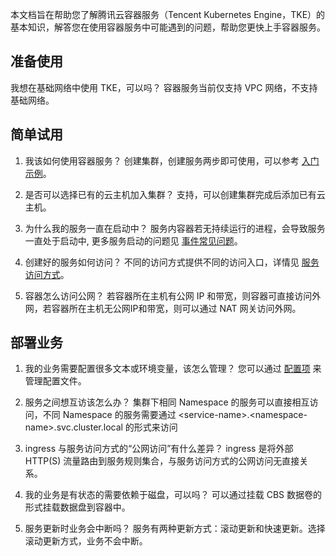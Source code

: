
本文档旨在帮助您了解腾讯云容器服务（Tencent Kubernetes Engine，TKE）的基本知识，解答您在使用容器服务中可能遇到的问题，帮助您更快上手容器服务。


## 准备使用
我想在基础网络中使用 TKE，可以吗？
容器服务当前仅支持 VPC 网络，不支持基础网络。

## 简单试用
1. 我该如何使用容器服务？
创建集群，创建服务两步即可使用，可以参考 [入门示例](https://intl.cloud.tencent.com/document/product/457/7851)。

2. 是否可以选择已有的云主机加入集群？
  支持，可以创建集群完成后添加已有云主机。
3. 为什么我的服务一直在启动中？
  服务内容器若无持续运行的进程，会导致服务一直处于启动中, 更多服务启动的问题见 [事件常见问题](https://intl.cloud.tencent.com/document/product/457/8187)。
4. 创建好的服务如何访问？
  不同的访问方式提供不同的访问入口，详情见 [服务访问方式](https://intl.cloud.tencent.com/document/product/457/9098)。
5. 容器怎么访问公网？
   若容器所在主机有公网 IP 和带宽，则容器可直接访问外网，若容器所在主机无公网IP和带宽，则可以通过 NAT 网关访问外网。

## 部署业务
1. 我的业务需要配置很多文本或环境变量，该怎么管理？
您可以通过 [配置项](https://intl.cloud.tencent.com/document/product/457/10173) 来管理配置文件。

2. 服务之间想互访该怎么办？
集群下相同 Namespace 的服务可以直接相互访问，不同 Namespace 的服务需要通过 <service-name\>.<namespace-name\>.svc.cluster.local 的形式来访问

3. ingress 与服务访问方式的“公网访问”有什么差异？
ingress 是将外部 HTTP(S) 流量路由到服务规则集合，与服务访问方式的公网访问无直接关系。

4.  我的业务是有状态的需要依赖于磁盘，可以吗？
可以通过挂载 CBS 数据卷的形式挂载数据盘到容器中。

5. 服务更新时业务会中断吗？
服务有两种更新方式：滚动更新和快速更新。选择滚动更新方式，业务不会中断。








